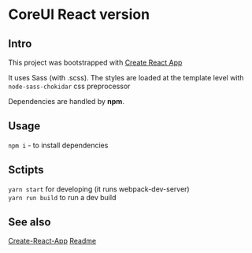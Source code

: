 # CoreUI React version

## Intro

This project was bootstrapped with [Create React App](https://github.com/facebook/create-react-app)

It uses Sass (with .scss). The styles are loaded at the template level with `node-sass-chokidar` css preprocessor

Dependencies are handled by **npm**.

## Usage

`npm i` - to install dependencies

## Sctipts

`yarn start` for developing (it runs webpack-dev-server)  
`yarn run build` to run a dev build

## See also

[Create-React-App](CRA.md)
[Readme](./README.md)
